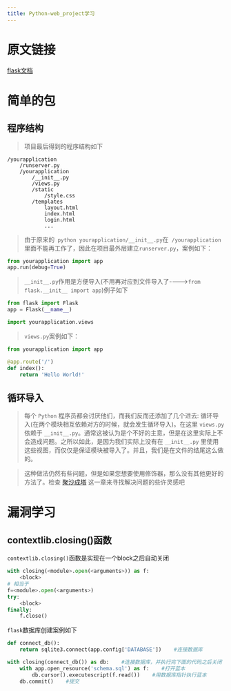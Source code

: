 ```yaml
---
title: Python-web_project学习
---
```

# 原文链接
[flask文档](http://docs.jinkan.org/docs/flask/patterns/packages.html)
# 简单的包
## 程序结构
> 项目最后得到的程序结构如下
``` shell
/yourapplication
    /runserver.py
    /yourapplication
        /__init__.py
        /views.py
        /static
            /style.css
        /templates
            layout.html
            index.html
            login.html
            ...
```
> 由于原来的` python yourapplication/__init__.py`在` /yourapplication`里面不能再工作了，因此在项目最外层建立`runserver.py`，案例如下：
``` python
from yourapplication import app
app.run(debug=True)
```
>  `__init__.py`作用是方便导入(不用再对应到文件导入了---->`from flask.__init__ import app`)例子如下
``` python
from flask import Flask
app = Flask(__name__)

import yourapplication.views
```
> ` views.py `案例如下：
``` python
from yourapplication import app

@app.route('/')
def index():
    return 'Hello World!'
```
## 循环导入
> 每个 `Python` 程序员都会讨厌他们，而我们反而还添加了几个进去: 循环导入(在两个模块相互依赖对方的时候，就会发生循环导入)。在这里 `views.py` 依赖于 `__init__.py`。通常这被认为是个不好的主意，但是在这里实际上不会造成问题。之所以如此，是因为我们实际上没有在 `__init__.py` 里使用这些视图，而仅仅是保证模块被导入了。并且，我们是在文件的结尾这么做的。

> 这种做法仍然有些问题，但是如果您想要使用修饰器，那么没有其他更好的方法了。检查 [聚沙成塔](http://docs.jinkan.org/docs/flask/becomingbig.html#becomingbig) 这一章来寻找解决问题的些许灵感吧

# 漏洞学习
## contextlib.closing()函数
`contextlib.closing()`函数是实现在一个block之后自动关闭
``` python
with closing(<module>.open(<arguments>)) as f:
    <block>
# 相当于
f=<module>.open(<arguments>)
try:
    <block>
finally:
    f.close()
```
`flask`数据库创建案例如下
``` python
def connect_db():
    return sqlite3.connect(app.config['DATABASE'])    #连接数据库

with closing(connect_db()) as db:    #连接数据库，并执行完下面的代码之后关闭
    with app.open_resource('schema.sql') as f:    #打开蓝本
        db.cursor().executescript(f.read())    #用数据库指针执行蓝本
    db.commit()    #提交
```